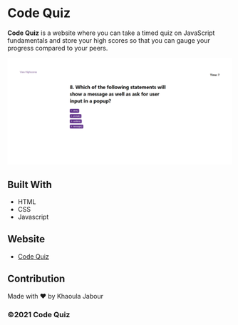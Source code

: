 # Code Quiz

 **Code Quiz** is a website where you can take a timed quiz on JavaScript fundamentals and store your high scores so that you can gauge your progress compared to your peers.
 
 ![Homepage](./assets/images/code-quiz-screencapture.png)

## Built With
* HTML
* CSS
* Javascript

## Website

* [Code Quiz](https://khaoulaja.github.io/code-quiz/)

## Contribution
Made with ❤️ by Khaoula Jabour

### ©️2021 Code Quiz

